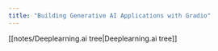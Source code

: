 ```yaml
---
title: "Building Generative AI Applications with Gradio"
---
```


[[notes/Deeplearning.ai tree|Deeplearning.ai tree]]